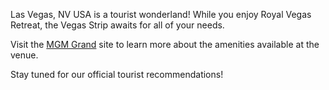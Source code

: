 Las Vegas, NV USA is a tourist wonderland!  While you enjoy Royal Vegas Retreat, the Vegas Strip awaits for all of your needs.

Visit the [MGM Grand](https://mgmgrand.mgmresorts.com/en.html) site to learn more about the amenities available at the venue.

Stay tuned for our official tourist recommendations!